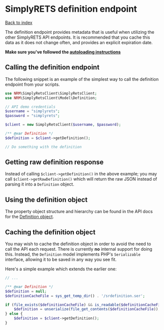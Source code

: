 SimplyRETS definition endpoint
==============================

[Back to index](index.md)

The definition endpoint provides metadata that is useful when utilizing the
other SimplyRETS API endpoints. It is recommended that you cache this data as
it does not change often, and provides an explicit expiration date.

**Make sure you've followed the [autoloading instructions](index.md)**

Calling the definition endpoint
-------------------------------

The following snippet is an example of the simplest way to call the definition
endpoint from your scripts.

```php
use NRM\SimplyRetsClient\SimplyRetsClient;
use NRM\SimplyRetsClient\Model\Definition;

// API demo credentials
$username = "simplyrets";
$password = "simplyrets";

$client = new SimplyRetsClient($username, $password);

/** @var Definition */
$definition = $client->getDefinition();

// Do something with the definition
```

Getting raw definition response
-------------------------------

Instead of calling `$client->getDefinition()` in the above example; you may call
`$client->getRawDefinition()` which will return the raw JSON instead of parsing
it into a `Definition` object.

Using the definition object
---------------------------

The property object structure and hierarchy can be found in the API docs for
the [Definition object](docs/api/class-NRM.SimplyRetsClient.Model.Definition.html).

Caching the definition object
-----------------------------

You may wish to cache the definition object in order to avoid the need to call
the API each request. There is currently **no** internal support for doing this.
Instead, the `Definition` model implements PHP's `Serializable` interface,
allowing it to be saved in any way you see fit.

Here's a simple example which extends the earlier one:

```php
// ...

/** @var Definition */
$definition = null;
$definitionCacheFile = sys_get_temp_dir() . '/srdefinition.ser';

if (file_exists($definitionCacheFile) && is_readable($definitionCacheFile)) {
    $definition = unserialize(file_get_contents($definitionCacheFile));
} else {
    $definition = $client->getDefinition();
}

```
